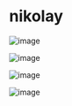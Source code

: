 # nikolay

![image](https://user-images.githubusercontent.com/10297748/155679608-56f5a6b4-18c9-4749-837f-db8ae13922fe.png)

![image](https://user-images.githubusercontent.com/10297748/155679857-f1584167-d700-476c-8510-fe8f27457091.png)

![image](https://user-images.githubusercontent.com/10297748/155680010-9bb1d0ef-775d-49f0-b31e-78a8fddd1e48.png)

![image](https://user-images.githubusercontent.com/10297748/155680112-3989c686-6c1d-4f9d-a67d-cc54a2d5f740.png)
